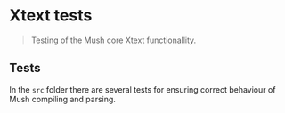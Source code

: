 # Xtext tests

> Testing of the Mush core Xtext functionallity.

## Tests
In the `src` folder there are several tests for ensuring correct behaviour of Mush compiling and parsing.
